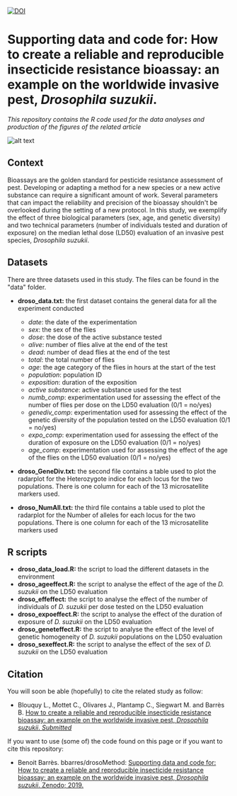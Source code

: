 [![DOI](https://zenodo.org/badge/119716271.svg)](https://zenodo.org/badge/latestdoi/119716271)
# Supporting data and code for: How to create a reliable and reproducible insecticide resistance bioassay: an example on the worldwide invasive pest, *Drosophila suzukii*.
*This repository contains the R code used for the data analyses and production of the figures of the related article*

![alt text](https://j2ejmg.db.files.1drv.com/y4mfs0HpAp-0lm3RXzqAl_6ox6ANJQa-eeY3mIva0J6-lCC_iOKhirczqHbvFa1CbVb0zPHC62CYNYdRDSlUcYTQsepfEoC7Rmwm5mL_yKFWTqgLlbRiQ8RWuDxwEzTYUQqne5s6Sj7aI_ky82MSBhwN4rsbfdgoEmAVv7WUUCsUatxVesPePWVoVl-Sv0hMsYnAh5W2h4q5jLprGqbSMofWQ?width=1584&height=588&cropmode=none)


## Context
Bioassays are the golden standard for pesticide resistance assessment of pest. Developing or adapting a method for a new species or a new active substance can require a significant amount of work. Several parameters that can impact the reliability and precision of the bioassay shouldn't be overlooked during the setting of a new protocol. In this study, we exemplify the effect of three biological parameters (sex, age, and genetic diversity) and two technical parameters (number of individuals tested and duration of exposure) on the median lethal dose (LD50) evaluation of an invasive pest species, *Drosophila suzukii*. 


## Datasets
There are three datasets used in this study. The files can be found in the "data" folder. 

+ **droso_data.txt:** the first dataset contains the general data for all the experiment conducted
  + *date*: the date of the experimentation
  + *sex*: the sex of the flies
  + *dose*: the dose of the active substance tested
  + *alive*: number of flies alive at the end of the test
  + *dead*: number of dead flies at the end of the test
  + *total*: the total number of flies
  + *age*: the age category of the flies in hours at the start of the test
  + *population*: population ID
  + *exposition*: duration of the exposition
  + *active substance*: active substance used for the test
  + *numb_comp*: experimentation used for assessing the effect of the number of flies per dose on the LD50 evaluation (0/1 = no/yes)
  + *genediv_comp*: experimentation used for assessing the effect of the genetic diversity of the population tested on the LD50 evaluation (0/1 = no/yes)
  + *expo_comp*: experimentation used for assessing the effect of the duration of exposure on the LD50 evaluation (0/1 = no/yes)
  + *age_comp*: experimentation used for assessing the effect of the age of the flies on the LD50 evaluation (0/1 = no/yes)

+ **droso_GeneDiv.txt:** the second file contains a table used to plot the radarplot for the Heterozygote indice for each locus for the two populations. There is one column for each of the 13 microsatellite markers used. 

+ **droso_NumAll.txt:** the third file contains a table used to plot the radarplot for the Number of alleles for each locus for the two populations. There is one column for each of the 13 microsatellite markers used


## R scripts
+ **droso_data_load.R:** the script to load the different datasets in the environment
+ **droso_ageeffect.R:** the script to analyse the effect of the age of the *D. suzukii* on the LD50 evaluation
+ **droso_effeffect:** the script to analyse the effect of the number of individuals of *D. suzukii* per dose tested on the LD50 evaluation
+ **droso_expoeffect.R:** the script to analyse the effect of the duration of exposure  of *D. suzukii* on the LD50 evaluation
+ **droso_geneteffect.R:** the script to analyse the effect of the level of genetic homogeneity of *D. suzukii* populations on the LD50 evaluation
+ **droso_sexeffect.R:** the script to analyse the effect of the sex of *D. suzukii*  on the LD50 evaluation


## Citation
You will soon be able (hopefully) to cite the related study as follow: 
+ Blouquy L., Mottet C., Olivares J., Plantamp C., Siegwart M. and Barrès B.
[How to create a reliable and reproducible insecticide resistance bioassay: an example on the worldwide invasive pest, *Drosophila suzukii*. *Submitted*]()

If you want to use (some of) the code found on this page or if you want to cite this repository:
+ Benoit Barrès. bbarres/drosoMethod: [Supporting data and code for: How to create a reliable and reproducible insecticide resistance bioassay: an example on the worldwide invasive pest, *Drosophila suzukii*. Zenodo; 2019.](https://zenodo.org/badge/latestdoi/119716271)
